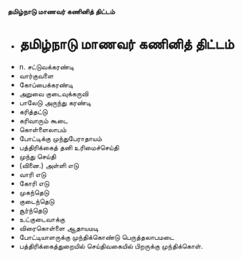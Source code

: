 **தமிழ்நாடு மாணவர் கணினித் திட்டம்**
- # தமிழ்நாடு மாணவர் கணினித் திட்டம்
- n. சட்டுவக்கரண்டி
- வார்குவளை
- கோப்பைக்கரண்டி
- அறுவை குடைவுக்கருவி
- பாலேடு அருந்து கரண்டி
- கரித்தட்டு
- கரிவாரும் கூடை
- கொள்ளைலாபம்
- போட்டிக்கு முந்துபேராதாயம்
- பத்திரிக்கைத் தனி உரிமைச்செய்தி
- முந்து செய்தி
- (வினை.) அள்ளி எடு
- வாரி எடு
- கோரி எடு
- முகந்தெடு
- குடைந்தெடு
- சூர்ந்தெடு
- உட்குடைவாக்கு
- விரைகொள்ளை ஆதாயமடி
- போட்டியாளருக்கு முந்திக்கொண்டு பெருத்தலாபமடை
- பத்திரிக்கைத்துறையில் செய்திவகையில் பிறருக்கு முந்திக்கொள்.

